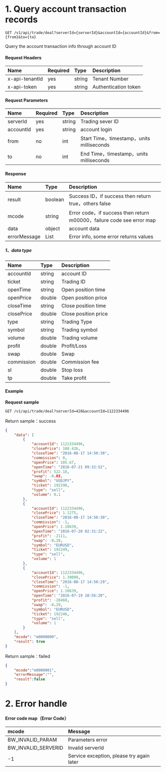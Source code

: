 # 1. Query account transaction records

```
GET /v1/api/trade/deal?serverId={serverId}&accountId={accountId}&from={from}&to={to}
```

Query the account transaction info through account ID

#### Request Headers

| Name | Required | Type | Description |
| :--- | :--- | :--- | :--- |
| x-api-tenantId | yes | string | Tenant Number |
| x-api-token | yes | string | Authentication token |

#### Request Parameters

| Name | Required | Type | Description |
| :--- | :--- | :--- | :--- |
| serverId | yes | string | Trading sever ID |
| accountId | yes | string | account login |
| from | no | int | Start Time，timestamp，units milliseconds |
| to | no | int | End Time，timestamp，units milliseconds |

#### Response

| Name | Type | Description |
| :--- | :--- | :--- |
| result | boolean |Success ID，if success then return true，others false |
| mcode | string | Error code，if success then return m00000，failure code see error map |
| data | object | account data |
| errorMessage | List | Error info, some error returns values|

##### 1、data type

| Name | Type | Description |
| :--- | :--- | :--- |
| accountId | string | account ID |
| ticket | string | Trading ID |
| openTime | string | Open position time  |
| openPrice | double | Open position price  |
| closeTime | string | Close position time |
| closePrice | double |Close position price |
| type | string | Trading Type |
| symbol | string | Trading symbol |
| volume | double | Trading volume |
| profit | double | Profit/Loss |
| swap | double | Swap |
| commission | double | Commission fee |
| sl | double | Stop loss |
| tp | double | Take profit |

#### Example

**Request sample**

```
GET /v1/api/trade/deal?serverId=428&accountId=1122334496
```

Return sample：success 

```json
{
    "data": [
        {
            "accountId": 1122334496,
            "closePrice": 100.426,
            "closeTime": "2016-08-17 14:50:30",
            "commission": 0,
            "openPrice": 105.67,
            "openTime": "2016-07-21 09:32:52",
            "profit": 522.18,
            "swap": -0.03,
            "symbol": "USDJPY",
            "ticket": 192290,
            "type": "sell",
            "volume": 0.1
        },
        {
            "accountId": 1122334496,
            "closePrice": 1.1275,
            "closeTime": "2016-08-17 14:50:30",
            "commission": -1,
            "openPrice": 1.10639,
            "openTime": "2016-07-20 02:31:22",
            "profit": -2111,
            "swap": -0.28,
            "symbol": "EURUSD",
            "ticket": 192249,
            "type": "sell",
            "volume": 1
        },
        {
            "accountId": 1122334496,
            "closePrice": 1.39099,
            "closeTime": "2016-08-17 14:50:29",
            "commission": -1,
            "openPrice": 1.10639,
            "openTime": "2016-07-19 10:56:20",
            "profit": -28460,
            "swap": -0.29,
            "symbol": "EURUSD",
            "ticket": 192246,
            "type": "sell",
            "volume": 1
        }
    ],
    "mcode": "m0000000",
    "result": true
}
```

Return sample：failed

```json
{
    "mcode":"m0000001",
    "errorMessage":"",
    "result":false
}
```

# 2. Error handle

#### Error code map（Error Code）

| mcode | Message |
| :--- | :--- |
| BW\_INVALID\_PARAM | Parameters error |
| BW\_INVALID\_SERVERID | Invalid serverId |
| -1 | Service exception, please try again later|



